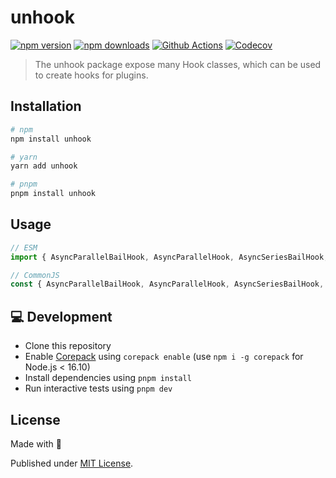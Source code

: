 # unhook

[![npm version][npm-version-src]][npm-version-href]
[![npm downloads][npm-downloads-src]][npm-downloads-href]
[![Github Actions][github-actions-src]][github-actions-href]
[![Codecov][codecov-src]][codecov-href]

> The unhook package expose many Hook classes, which can be used to create hooks for plugins.

## Installation

```sh
# npm
npm install unhook

# yarn
yarn add unhook

# pnpm
pnpm install unhook
```

## Usage

```js
// ESM
import { AsyncParallelBailHook, AsyncParallelHook, AsyncSeriesBailHook, AsyncSeriesHook, AsyncSeriesWaterfallHook } from 'unhook';

// CommonJS
const { AsyncParallelBailHook, AsyncParallelHook, AsyncSeriesBailHook, AsyncSeriesHook, AsyncSeriesWaterfallHook } = require('unhook');
```

## 💻 Development

- Clone this repository
- Enable [Corepack](https://github.com/nodejs/corepack) using `corepack enable` (use `npm i -g corepack` for Node.js < 16.10)
- Install dependencies using `pnpm install`
- Run interactive tests using `pnpm dev`

## License

Made with 💛

Published under [MIT License](./LICENSE).

<!-- Badges -->

[npm-version-src]: https://img.shields.io/npm/v/unhook?style=flat-square
[npm-version-href]: https://npmjs.com/package/unhook
[npm-downloads-src]: https://img.shields.io/npm/dm/unhook?style=flat-square
[npm-downloads-href]: https://npmjs.com/package/unhook
[github-actions-src]: https://img.shields.io/github/workflow/status/unjs/unhook/ci/main?style=flat-square
[github-actions-href]: https://github.com/unjs/unhook/actions?query=workflow%3Aci
[codecov-src]: https://img.shields.io/codecov/c/gh/unjs/unhook/main?style=flat-square
[codecov-href]: https://codecov.io/gh/unjs/unhook
